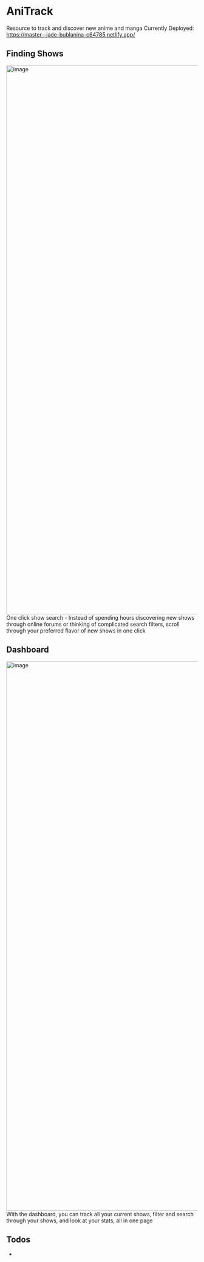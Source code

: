 # AniTrack

Resource to track and discover new anime and manga
Currently Deployed: https://master--jade-bublanina-c64785.netlify.app/


## Finding Shows
<img width="1442" alt="image" src="https://user-images.githubusercontent.com/31469009/179994499-ec12a0b1-7f8d-49f0-8793-2b156d7bb5b8.png">
One click show search - Instead of spending hours discovering new shows through online forums or thinking of complicated search filters, scroll through your preferred flavor of new shows in one click

## Dashboard
<img width="1443" alt="image" src="https://user-images.githubusercontent.com/31469009/179995477-deb65155-abdc-4035-a54b-63f1a5c67165.png">
With the dashboard, you can track all your current shows, filter and search through your shows, and look at your stats, all in one page



## Todos
+ 
